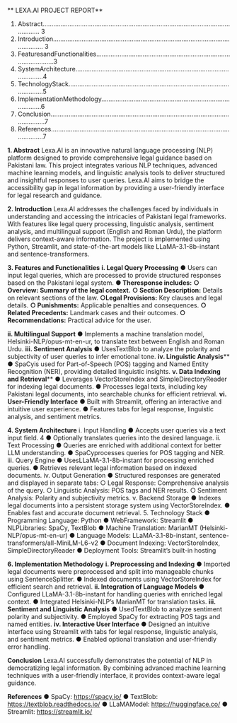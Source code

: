 ** LEXA.AI
 PROJECT REPORT**
 
 1. Abstract..................................................................................................................... 3
 2. Introduction................................................................................................................. 3
 3. FeaturesandFunctionalities...............................................................................................3
 4. SystemArchitecture....................................................................................................4
 5. TechnologyStack........................................................................................................5
 6. ImplementationMethodology.....................................................................................6
 7. Conclusion...................................................................................................................7
 8. References..................................................................................................................7
 
**1. Abstract**
 Lexa.AI is an innovative natural language processing (NLP) platform designed
 to provide comprehensive legal guidance based on Pakistani law. This project
 integrates various NLP techniques, advanced machine learning models, and
 linguistic analysis tools to deliver structured and insightful responses to user
 queries. Lexa.AI aims to bridge the accessibility gap in legal information by
 providing a user-friendly interface for legal research and guidance.
 
**2. Introduction**
 Lexa.AI addresses the challenges faced by individuals in understanding and
 accessing the intricacies of Pakistani legal frameworks. With features like legal
 query processing, linguistic analysis, sentiment analysis, and multilingual
 support (English and Roman Urdu), the platform delivers context-aware
 information. The project is implemented using Python, Streamlit, and
 state-of-the-art models like LLaMA-3.1-8b-instant and sentence-transformers.
 
**3. Features and Functionalities**
**i. Legal Query Processing**
 ● Users can input legal queries, which are processed to provide structured
 responses based on the Pakistani legal system.
**● Theresponse includes:**
**○ Overview: Summary of the legal context.**
**○ Section Description:** Details on relevant sections of the law.
 **○Legal Provisions:** Key clauses and legal details.
**○ Punishments:** Applicable penalties and consequences.
**○ Related Precedents:** Landmark cases and their outcomes.
 **○ Recommendations:** Practical advice for the user.
 
 **ii. Multilingual Support**
 ● Implements a machine translation model, Helsinki-NLP/opus-mt-en-ur, to
 translate text between English and Roman Urdu.
**iii. Sentiment Analysis**
 ● UsesTextBlob to analyze the polarity and subjectivity of user queries to
 infer emotional tone.
**iv. Linguistic Analysis****
 ● SpaCyis used for Part-of-Speech (POS) tagging and Named Entity
 Recognition (NER), providing detailed linguistic insights.
**v. Data Indexing and Retrieval****
 ● Leverages VectorStoreIndex and SimpleDirectoryReader for indexing
 legal documents.
 ● Processes legal texts, including key Pakistani legal documents, into
 searchable chunks for efficient retrieval.
**vi. User-Friendly Interface**
 ● Built with Streamlit, offering an interactive and intuitive user experience.
 ● Features tabs for legal response, linguistic analysis, and sentiment
 metrics.
 
**4. System Architecture**
 i. Input Handling
 ● Accepts user queries via a text input field.
 4
 ● Optionally translates queries into the desired language.
ii. Text Processing
 ● Queries are enriched with additional context for better LLM understanding.
 ● SpaCyprocesses queries for POS tagging and NER.
 iii. Query Engine
 ● UsesLLaMA-3.1-8b-instant for processing enriched queries.
 ● Retrieves relevant legal information based on indexed documents.
 iv. Output Generation
 ● Structured responses are generated and displayed in separate tabs:
 ○ Legal Response: Comprehensive analysis of the query.
 ○ Linguistic Analysis: POS tags and NER results.
 ○ Sentiment Analysis: Polarity and subjectivity metrics.
 v. Backend Storage
 ● Indexes legal documents into a persistent storage system using
 VectorStoreIndex.
 ● Enables fast and accurate document retrieval.
 5. Technology Stack
 ● Programming Language: Python
 ● WebFramework: Streamlit
 ● NLPLibraries: SpaCy, TextBlob
 ● Machine Translation: MarianMT (Helsinki-NLP/opus-mt-en-ur)
 ● Language Models: LLaMA-3.1-8b-instant,
 sentence-transformers/all-MiniLM-L6-v2
 ● Document Indexing: VectorStoreIndex, SimpleDirectoryReader
 ● Deployment Tools: Streamlit’s built-in hosting
 
**6. Implementation Methodology**
**i. Preprocessing and Indexing**
 ● Imported legal documents were preprocessed and split into manageable
 chunks using SentenceSplitter.
 ● Indexed documents using VectorStoreIndex for efficient search and
 retrieval.
 **ii. Integration of Language Models**
 ● Configured LLaMA-3.1-8b-instant for handling queries with enriched legal
 context.
 ● Integrated Helsinki-NLP’s MarianMT for translation tasks.
**iii. Sentiment and Linguistic Analysis**
 ● UsedTextBlob to analyze sentiment polarity and subjectivity.
 ● Employed SpaCy for extracting POS tags and named entities.
 **iv. Interactive User Interface**
 ● Designed an intuitive interface using Streamlit with tabs for legal
 response, linguistic analysis, and sentiment metrics.
 ● Enabled optional translation and user-friendly error handling.
 
**Conclusion**
 Lexa.AI successfully demonstrates the potential of NLP in democratizing legal
 information. By combining advanced machine learning techniques with a
 user-friendly interface, it provides context-aware legal guidance.
 
**References**
 ● SpaCy: https://spacy.io/
 ● TextBlob: https://textblob.readthedocs.io/
 ● LLaMAModel: https://huggingface.co/
 ● Streamlit: https://streamlit.io/
 
